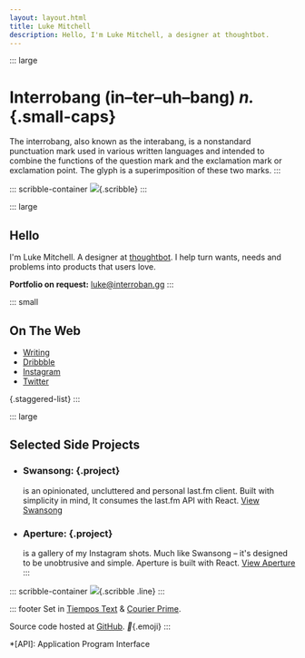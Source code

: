 ```yaml
---
layout: layout.html
title: Luke Mitchell
description: Hello, I'm Luke Mitchell, a designer at thoughtbot.
---
```


::: large
# **Interrobang** (in–ter–uh–bang) _n._{.small-caps}

The interrobang, also known as the interabang, is a nonstandard punctuation
mark used in various written languages and intended to combine the functions of
the question mark and the exclamation mark or exclamation point. The glyph is a
superimposition of these two marks.
:::

::: scribble-container
![](./scribble_1.jpg){.scribble}
:::

::: large
## Hello

I'm Luke Mitchell. A designer at [thoughtbot][thoughtbot]. I help turn wants,
needs and problems into products that users love.

**Portfolio on request:** [luke@interroban.gg](mailto:luke@interroban.gg)
:::

::: small
## On The Web

- [Writing][robots.thoughtbot.com]
- [Dribbble][dribbble.com]
- [Instagram][instagram.com]
- [Twitter][twitter.com]

{.staggered-list}
:::

::: large
## Selected Side Projects

- ### Swansong: {.project}
  is an opinionated, uncluttered and personal last.fm client. Built with
  simplicity in mind, It consumes the last.fm API with React.
  [View Swansong][swansong]

- ### Aperture: {.project}
  is a gallery of my Instagram shots. Much like Swansong – it's designed to be
  unobtrusive and simple. Aperture is built with React.
  [View Aperture][aperture]
:::

::: scribble-container
![](./scribble_2.jpg){.scribble .line}
:::

::: footer
Set in [Tiempos Text][tiempos] & [Courier Prime][courier].

Source code hosted at [GitHub][github.com]. _:metal:_{.emoji}
:::

*[API]: Application Program Interface

[thoughtbot]: https://thoughtbot.com
[robots.thoughtbot.com]: https://robots.thoughtbot.com/authors/luke-mitchell
[twitter.com]: https://twitter.com/LkeMitchll
[dribbble.com]: https://dribbble.com/Interrobang
[instagram.com]: https://instagram.com/lkemitchll
[swansong]: http://swansong.interroban.gg
[aperture]: http://aperture.interroban.gg
[github.com]: https://github.com/LkeMitchll/interroban.gg
[tiempos]: https://klim.co.nz/retail-fonts/tiempos-text/
[courier]: https://quoteunquoteapps.com/courierprime/
